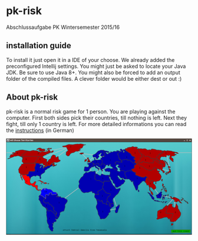 # pk-risk
Abschlussaufgabe PK Wintersemester 2015/16

## installation guide
To install it just open it in a IDE of your choose. We already added the preconfigured Intellij settings. You might just 
be asked to locate your Java JDK. Be sure to use Java 8+. You might also be forced to add an output folder of the 
compiled files. A clever folder would be either dest or out :)

## About pk-risk
pk-risk is a normal risk game for 1 person. You are playing against the computer. First both sides pick their countries,
till nothing is left. Next they fight, till only 1 country is left. 
For more detailed informations you can read the [instructions](docs/abschlussbeispiel-ws-2015.pdf) (in German)

![risk](docs/04-world-attack.png)